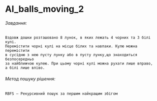 # AI_balls_moving_2


###### Завдання:
	Вздовж дошки розташовано 8 лунок, в яких лежать 4 чорних та 3 білі кулі.
	Перемістити чорні кулі на місце білих та навпаки. Кулю можна перемістити 
	в сусідню з нею пусту лунку або в пусту лунку,що знаходиться безпосередньо
	за найближчою кулею. При цьому чорні кулі можна рухати лише вправо, 
	а білі лише вліво.


###### Метод пошуку рішення:
	RBFS – Рекурсивний пошук за першим найкращим збігом 
